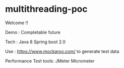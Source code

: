 # multithreading-poc
Welcome !! 

Demo : Completable future 

Tech :
Java 8
Spring boot 2.0

Use : https://www.mockaroo.com/
to generate test data


Performance Test tools:
JMeter
Micrometer